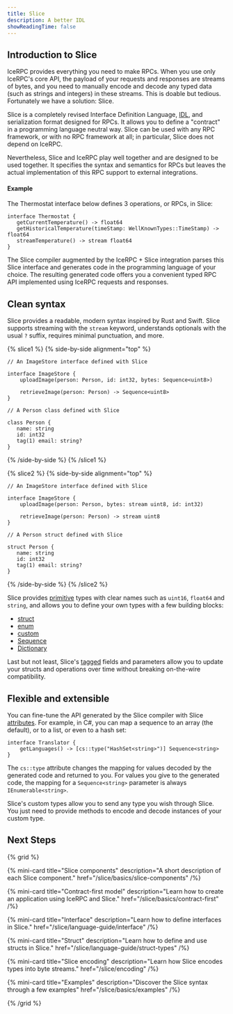 ```yaml
---
title: Slice
description: A better IDL
showReadingTime: false
---
```


## Introduction to Slice

IceRPC provides everything you need to make RPCs. When you use only IceRPC's
core API, the payload of your requests and responses are streams of bytes, and
you need to manually encode and decode any typed data (such as strings and
integers) in these streams. This is doable but tedious. Fortunately we have a
solution: Slice.

Slice is a completely revised Interface Definition Language, [IDL], and
serialization format designed for RPCs. It allows you to define a "contract" in
a programming language neutral way. Slice can be used with any RPC framework, or
with no RPC framework at all; in particular, Slice does not depend on IceRPC.

Nevertheless, Slice and IceRPC play well together and are designed to be used
together. It specifies the syntax and semantics for RPCs but leaves the actual
implementation of this RPC support to external integrations.

<!-- markdownlint-disable MD001 -->
#### Example

The Thermostat interface below defines 3 operations, or RPCs, in Slice:

```slice
interface Thermostat {
   getCurrentTemperature() -> float64
   getHistoricalTemperature(timeStamp: WellKnownTypes::TimeStamp) -> float64
   streamTemperature() -> stream float64
}
```

The Slice compiler augmented by the IceRPC + Slice integration parses this Slice
interface and generates code in the programming language of your choice. The
resulting generated code offers you a convenient typed RPC API implemented
using IceRPC requests and responses.

## Clean syntax

Slice provides a readable, modern syntax inspired by Rust and Swift. Slice
supports streaming with the `stream` keyword, understands optionals with the
usual `?` suffix, requires minimal punctuation, and more.

{% slice1 %}
{% side-by-side alignment="top" %}

```slice
// An ImageStore interface defined with Slice

interface ImageStore {
    uploadImage(person: Person, id: int32, bytes: Sequence<uint8>)

    retrieveImage(person: Person) -> Sequence<uint8>
}
```

```slice
// A Person class defined with Slice

class Person {
   name: string
   id: int32
   tag(1) email: string?
}
```

{% /side-by-side %}
{% /slice1 %}

{% slice2 %}
{% side-by-side alignment="top" %}

```slice
// An ImageStore interface defined with Slice

interface ImageStore {
    uploadImage(person: Person, bytes: stream uint8, id: int32)

    retrieveImage(person: Person) -> stream uint8
}
```

```slice
// A Person struct defined with Slice

struct Person {
   name: string
   id: int32
   tag(1) email: string?
}
```

{% /side-by-side %}
{% /slice2 %}

Slice provides [primitive] types with clear names such as `uint16`, `float64`
and `string`, and allows you to define your own types with a few building
blocks:

- [struct]
- [enum]
- [custom]
- [Sequence]
- [Dictionary]

Last but not least, Slice's [tagged] fields and parameters allow you to update
your structs and operations over time without breaking on-the-wire
compatibility.

## Flexible and extensible

You can fine-tune the API generated by the Slice compiler with Slice [attributes]. For example, in C#, you
can map a sequence to an array (the default), or to a list, or even to a hash set:

```slice
interface Translator {
    getLanguages() -> [cs::type("HashSet<string>")] Sequence<string>
}
```

The `cs::type` attribute changes the mapping for values decoded by the generated code and returned to you. For values
you give to the generated code, the mapping for a `Sequence<string>` parameter is always `IEnumerable<string>`.

Slice's custom types allow you to send any type you wish through Slice. You just need to provide methods to encode and
decode instances of your custom type.

## Next Steps

{% grid %}

{% mini-card
   title="Slice components"
   description="A short description of each Slice component."
   href="/slice/basics/slice-components" /%}

{% mini-card
   title="Contract-first model"
   description="Learn how to create an application using IceRPC and Slice."
   href="/slice/basics/contract-first" /%}

{% mini-card
   title="Interface"
   description="Learn how to define interfaces in Slice."
   href="/slice/language-guide/interface" /%}

{% mini-card
   title="Struct"
   description="Learn how to define and use structs in Slice."
   href="/slice/language-guide/struct-types" /%}

{% mini-card
   title="Slice encoding"
   description="Learn how Slice encodes types into byte streams."
   href="/slice/encoding" /%}

{% mini-card
   title="Examples"
   description="Discover the Slice syntax through a few examples"
   href="/slice/basics/examples" /%}

{% /grid %}

[attributes]: /slice2/language-guide/attributes
[custom]: /slice2/language-guide/custom-types
[Dictionary]: /slice2/language-guide/dictionary-types
[enum]: /slice2/language-guide/enum-types
[IDL]: https://en.wikipedia.org/wiki/Interface_description_language
[primitive]: /slice2/language-guide/primitive-types
[Sequence]: /slice2/language-guide/sequence-types
[struct]: /slice2/language-guide/struct-types
[tagged]: /slice2/language-guide/fields#tagged-fields
